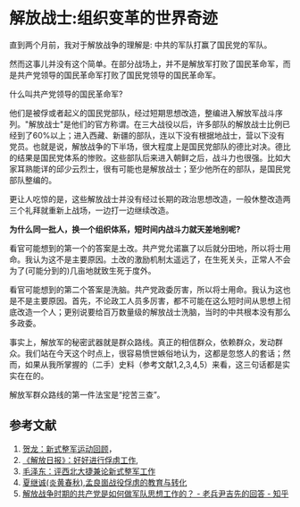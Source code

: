 # 解放战士:组织变革的世界奇迹

直到两个月前，我对于解放战争的理解是: 中共的军队打赢了国民党的军队。

然而这事儿并没有这个简单。在部分战场上，并不是解放军打败了国民革命军，而是共产党领导的国民革命军打败了国民党领导的国民革命军。

什么叫共产党领导的国民革命军?

他们是被俘或者起义的国民党部队，经过短期思想改造，整编进入解放军战斗序列。"解放战士"是他们的官方称谓。在三大战役以后，许多部队的解放战士比例已经到了60%以上；进入西藏、新疆的部队，连以下没有根据地战士，营以下没有党员。也就是说，解放战争的下半场，很大程度上是国民党部队的德比对决。德比的结果是国民党体系的惨败。这些部队后来进入朝鲜之后，战斗力也很强。比如大家耳熟能详的邱少云烈士，很有可能也是解放战士；至少他所在的部队，是国民党部队整编的。

更让人吃惊的是，这些解放战士并没有经过长期的政治思想改造，一般休整改造两三个礼拜就重新上战场，一边打一边继续改造。

**为什么同一批人，换一个组织体系，短时间内战斗力就天差地别呢?**

看官可能想到的第一个的答案是土改。共产党允诺赢了以后就分田地，所以将士用命。我认为这不是主要原因。土改的激励机制太遥远了，在生死关头，正常人不会为了(可能分到的)几亩地就致生死于度外。

看官可能想到的第二个答案是洗脑。共产党政委厉害，所以将士用命。我认为这也是不是主要原因。首先，不论政工人员多厉害，都不可能在这么短时间从思想上彻底改造一个人；更别说要给百万数量级的解放战士洗脑，当时的中共根本没有那么多政委。

事实上，解放军的秘密武器就是群众路线。真正的相信群众，依赖群众，发动群众。我们站在今天这个时点上，很容易愤世嫉俗地认为，这都是忽悠人的套话；然而，如果从我所掌握的（二手）史料（参考文献1,2,3,4,5）来看，这三句话都是实实在在的。

解放军群众路线的第一件法宝是“挖苦三查”。


## 参考文献
1. [贺龙：新式整军运动回顾](http://www.360doc.cn/article/28625929_510814865.html)，
2. [《解放日报》：好好进行俘虏工作](http://www.docin.com/p-69310496.html), 
3. [毛泽东：评西北大捷兼论新式整军工作](https://wenku.baidu.com/view/3d2e5dc76137ee06eff91827#1)
4. [夏继诚(炎黄春秋),孟良崮战役俘虏的教育与转化](http://www.yhcqw.com/33/10395.html)
5. [解放战争时期的共产党是如何做军队思想工作的？ - 老兵尹吉先的回答 - 知乎](
https://www.zhihu.com/question/35887491/answer/127770100)

